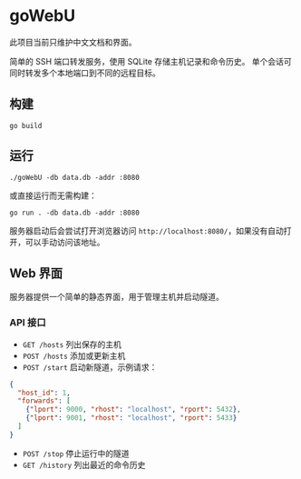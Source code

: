 # goWebU

此项目当前只维护中文文档和界面。

简单的 SSH 端口转发服务，使用 SQLite 存储主机记录和命令历史。
单个会话可同时转发多个本地端口到不同的远程目标。

## 构建

```
go build
```

## 运行

```
./goWebU -db data.db -addr :8080
```

或直接运行而无需构建：

```
go run . -db data.db -addr :8080
```

服务器启动后会尝试打开浏览器访问 `http://localhost:8080/`，如果没有自动打开，可以手动访问该地址。

## Web 界面

服务器提供一个简单的静态界面，用于管理主机并启动隧道。

### API 接口

- `GET /hosts` 列出保存的主机
- `POST /hosts` 添加或更新主机
- `POST /start` 启动新隧道，示例请求：

```json
{
  "host_id": 1,
  "forwards": [
    {"lport": 9000, "rhost": "localhost", "rport": 5432},
    {"lport": 9001, "rhost": "localhost", "rport": 5433}
  ]
}
```
- `POST /stop` 停止运行中的隧道
- `GET /history` 列出最近的命令历史
